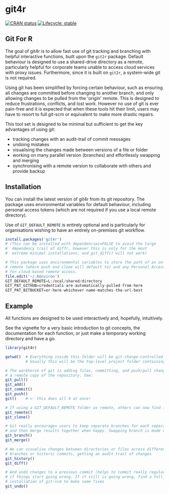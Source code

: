 
# git4r

<!-- badges: start -->
[![CRAN status](https://www.r-pkg.org/badges/version/git4r)](https://CRAN.R-project.org/package=git4r)
[![Lifecycle: stable](https://img.shields.io/badge/lifecycle-stable-brightgreen.svg)](https://lifecycle.r-lib.org/articles/stages.html#stable)
<!-- badges: end -->

## Git For R

The goal of git4r is to allow fast use of git tracking and branching with 
helpful interactive functions, built upon the `git2r` package. Default behaviour
is designed to use a shared-drive directory as a remote, particularly helpful 
for corporate teams unable to access cloud services with proxy issues. 
Furthermore, since it is built on `git2r`, a system-wide git is not required.

Using git has been simplified by forcing certain behaviour, such as ensuring all
changes are committed before changing to another branch, and only allowing 
changes to be pulled from the 'origin' remote. This is designed to reduce 
frustrations, conflicts, and lost work. However no use of git is ever pain-free
and it is expected that when these tools hit their limit, users may have to resort
to full git-scm or equivalent to make more drastic repairs.

This tool set is designed to be minimal but sufficient to get the key advantages 
of using git:
 - tracking changes with an audit-trail of commit messages
 - undoing mistakes
 - visualising the changes made between versions of a file or folder
 - working on many parallel version (branches) and effortlessly swapping and merging
 - synchronising with a remote version to collaborate with others and provide backup


## Installation

You can install the latest version of git4r from its git repository. The
package uses environmental variables for default behaviour, including personal
access tokens (which are not required if you use a local remote directory).

Use of `GIT_DEFAULT_REMOTE` is entirely optional and is particularly for 
organisations wishing to have an entirely on-premises git workflow. 

``` r
install.packages('git4r')
# (This can be installed with dependencies=FALSE to avoid the large
#  dependency trail of diffr, however this is only for the most
#  extreme minimal installations, and git_diff() will not work)

# This package uses environmental variables to store the path of an on-premises
# remote (where push and clone will default to) and any Personal Access Tokens
# for cloud-based remote access.
file.edit('~/.Renviron')
GIT_DEFAULT_REMOTE=L:/ocal/shared/directory
GIT_PAT_GITHUB=credentials-are-automatically-pulled-from-here
GIT_PAT_BITBUCKET=or-here-whichever-name-matches-the-url-best
```

## Example

All functions are designed to be used interactively and, hopefully, intuitively.

See the vignette for a very basic introduction to git concepts, the documentation
for each function, or just make a temporary working directory and have a go.

``` r
library(git4r)

getwd()  # Everything inside this folder will be git-change-controlled
         # Usually this will be the top-level project folder containing .Rproj

# The workhorse of git is adding files, committing, and push/pull changes to 
# a remote copy of the repository. See:
git_pull()
git_add()
git_commit()
git_push()
git()    # <- this does all 4 at once!

# If using a GIT_DEFAULT_REMOTE folder as remote, others can now find it to clone
git_remote()
git_clone()

# Git really encourages users to keep separate branches for each separate task
# and then merge results together when happy. Swapping branch is made effortless:
git_branch()
git_merge()

# We can visualise changes between directories or files across different
# branches or historic commits, getting an audit trail of changes
git_history()
git_diff()

# And undo changes to a previous commit (helps to commit really regularly!)
# if things start going wrong. If it still is going wrong, find a full 
# installation of git-scm to make some fixes
git_undo()
```

